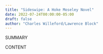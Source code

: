 ```yaml
---
title: "Sideswipe: A Hoke Moseley Novel"
date: 2022-07-24T00:00:00-05:00
draft: false
author: "Charles Willeford/Lawrence Block"
---
```


SUMMARY

<!--more-->

CONTENT